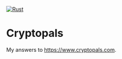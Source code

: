 [![Rust](https://github.com/mfiumara/cryptopals/actions/workflows/rust.yml/badge.svg)](https://github.com/mfiumara/cryptopals/actions/workflows/rust.yml)

# Cryptopals

My answers to https://www.cryptopals.com.